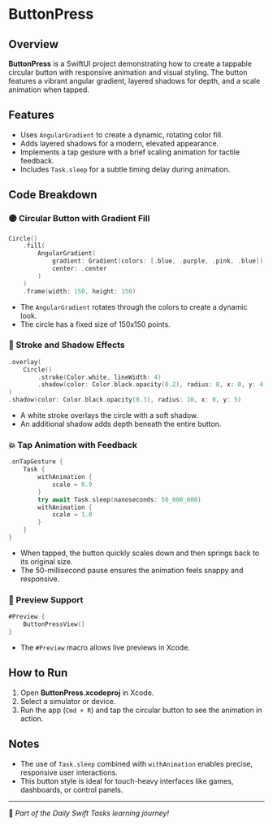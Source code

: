 # ButtonPress

## Overview
**ButtonPress** is a SwiftUI project demonstrating how to create a tappable circular button with responsive animation and visual styling. The button features a vibrant angular gradient, layered shadows for depth, and a scale animation when tapped.

## Features
- Uses `AngularGradient` to create a dynamic, rotating color fill.
- Adds layered shadows for a modern, elevated appearance.
- Implements a tap gesture with a brief scaling animation for tactile feedback.
- Includes `Task.sleep` for a subtle timing delay during animation.

## Code Breakdown

### 🟣 Circular Button with Gradient Fill

```swift
Circle()
    .fill(
        AngularGradient(
            gradient: Gradient(colors: [.blue, .purple, .pink, .blue]),
            center: .center
        )
    )
    .frame(width: 150, height: 150)
```

- The `AngularGradient` rotates through the colors to create a dynamic look.
- The circle has a fixed size of 150x150 points.

### 🧩 Stroke and Shadow Effects

```swift
.overlay(
    Circle()
        .stroke(Color.white, lineWidth: 4)
        .shadow(color: Color.black.opacity(0.2), radius: 8, x: 0, y: 4)
)
.shadow(color: Color.black.opacity(0.3), radius: 10, x: 0, y: 5)
```

- A white stroke overlays the circle with a soft shadow.
- An additional shadow adds depth beneath the entire button.

### 💥 Tap Animation with Feedback

```swift
.onTapGesture {
    Task {
        withAnimation {
            scale = 0.9
        }
        try await Task.sleep(nanoseconds: 50_000_000)
        withAnimation {
            scale = 1.0
        }
    }
}
```

- When tapped, the button quickly scales down and then springs back to its original size.
- The 50-millisecond pause ensures the animation feels snappy and responsive.

### 📱 Preview Support

```swift
#Preview {
    ButtonPressView()
}
```

- The `#Preview` macro allows live previews in Xcode.

## How to Run
1. Open **ButtonPress.xcodeproj** in Xcode.
2. Select a simulator or device.
3. Run the app (`Cmd + R`) and tap the circular button to see the animation in action.

## Notes
- The use of `Task.sleep` combined with `withAnimation` enables precise, responsive user interactions.
- This button style is ideal for touch-heavy interfaces like games, dashboards, or control panels.

---

🚀 *Part of the Daily Swift Tasks learning journey!*
